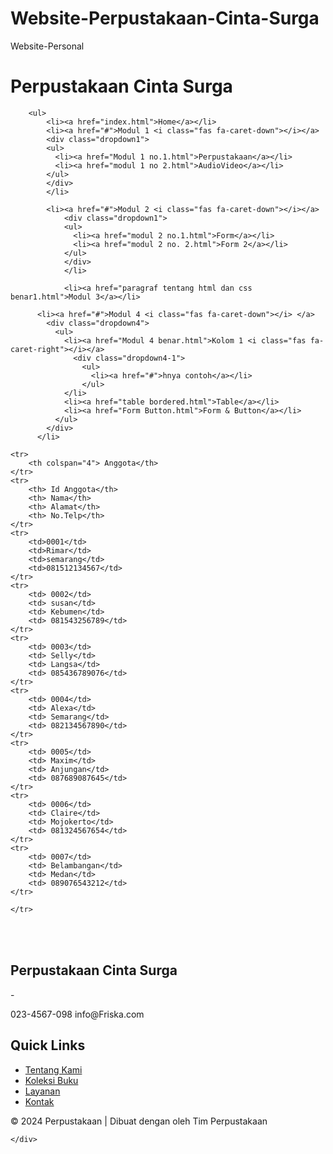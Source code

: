 # Website-Perpustakaan-Cinta-Surga
Website-Personal
<!doctype html>
<html lang="en">
  <head>
    <meta charset="utf-8">
    <meta name="viewport" content="width=device-width, initial-scale=1">
    <title>Hello-World</title>
    <link href="bootstrap/css/bootstrap.min.css" rel="stylesheet">  
    <link href="bootstrap/css/bootstrap-theme .min.css" rel="stylesheet">
    <script src="bootstrap/js/jquery-1.11.2.min.js"></script>
    <script src="bootstrap/js/bootstrap.min.js"></script>
    
</head>
<body>
    <div class="Menu Bar">
        <h1>Perpustakaan Cinta Surga</h1>

        <ul>
            <li><a href="index.html">Home</a></li>
            <li><a href="#">Modul 1 <i class="fas fa-caret-down"></i></a>
            <div class="dropdown1">
            <ul>
              <li><a href="Modul 1 no.1.html">Perpustakaan</a></li>
              <li><a href="modul 1 no 2.html">AudioVideo</a></li>
            </ul>
            </div>
            </li>

            <li><a href="#">Modul 2 <i class="fas fa-caret-down"></i></a>
                <div class="dropdown1">
                <ul>
                  <li><a href="modul 2 no.1.html">Form</a></li>
                  <li><a href="modul 2 no. 2.html">Form 2</a></li>
                </ul>
                </div>
                </li>

                <li><a href="paragraf tentang html dan css benar1.html">Modul 3</a></li>
    
          <li><a href="#">Modul 4 <i class="fas fa-caret-down"></i> </a>
            <div class="dropdown4">
              <ul>
                <li><a href="Modul 4 benar.html">Kolom 1 <i class="fas fa-caret-right"></i></a>
                  <div class="dropdown4-1">
                    <ul>
                      <li><a href="#">hnya contoh</a></li>
                    </ul>
                </li>
                <li><a href="table bordered.html">Table</a></li>
                <li><a href="Form Button.html">Form & Button</a></li>
              </ul>
            </div>
          </li>
     
<table class="table table-bordered">
    <thead>
    
    <tr>
        <th colspan="4"> Anggota</th>
    </tr>
    <tr>
        <th> Id Anggota</th>
        <th> Nama</th>
        <th> Alamat</th>
        <th> No.Telp</th>
    </tr>
    <tr>
        <td>0001</td>
        <td>Rimar</td>
        <td>semarang</td>
        <td>081512134567</td>
    </tr>
    <tr>
        <td> 0002</td>
        <td> susan</td>
        <td> Kebumen</td>
        <td> 081543256789</td>
    </tr>
    <tr>
        <td> 0003</td>
        <td> Selly</td>
        <td> Langsa</td>
        <td> 085436789076</td>
    </tr>
    <tr>
        <td> 0004</td>
        <td> Alexa</td>
        <td> Semarang</td>
        <td> 082134567890</td>
    </tr>
    <tr>
        <td> 0005</td>
        <td> Maxim</td>
        <td> Anjungan</td>
        <td> 087689087645</td>
    </tr>
    <tr>
        <td> 0006</td>
        <td> Claire</td>
        <td> Mojokerto</td>
        <td> 081324567654</td>
    </tr>
    <tr>
        <td> 0007</td>
        <td> Belambangan</td>
        <td> Medan</td>
        <td> 089076543212</td>
    </tr>
    
    </tr>
</thead>


</table>
  

<div class="Container"></div> 
  
<section class="hero">
  &nbsp;
</section>

<footer class="footer">
  <div class="container">
      <div class="footer-content">
          <div class="footer-section about">
              <h2 class="logo-text">Perpustakaan Cinta Surga</h2>
              <p>
                  -
              </p>
              <div class="contact">
                  <span><i class="fas fa-phone"></i> 023-4567-098 </span>
                  <span><i class="fas fa-envelope"></i> info@Friska.com</span>
              </div>
              <div class="socials">
                  <a href="#"><i class="fab fa-facebook"></i></a>
                  <a href="#"><i class="fab fa-twitter"></i></a>
                  <a href="#"><i class="fab fa-instagram"></i></a>
              </div>
          </div>
          <div class="footer-section links">
              <h2>Quick Links</h2>
              <ul>
                  <li><a href="#">Tentang Kami</a></li>
                  <li><a href="#">Koleksi Buku</a></li>
                  <li><a href="#">Layanan</a></li>
                  <li><a href="#">Kontak</a></li>
              </ul>
          </div>
      </div>
  </div>
  <div class="footer-bottom">
      &copy; 2024 Perpustakaan | Dibuat dengan <i class="fas fa-heart"></i> oleh Tim Perpustakaan
  </div>
</footer>
<script src="bootstrap/js/bootstrap.min.js"></script>
</body>
</html>
    
    </div>
    

